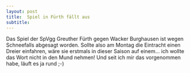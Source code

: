 ```yaml
---
layout: post
title:  Spiel in Fürth fällt aus
subtitle:  
---
```


Das Spiel der SpVgg Greuther Fürth gegen Wacker Burghausen ist wegen Schneefalls abgesagt worden. Sollte also am Montag die Eintracht einen Dreier einfahren, wäre sie erstmals in dieser Saison auf einem... ich wollte das Wort nicht in den Mund nehmen! Und seit ich mir das vorgenommen habe, läuft es ja rund ;-)



